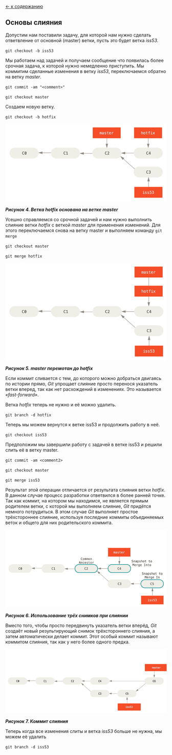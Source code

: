 [<- к содержанию](readme.md)

## Основы слияния

Допустим нам поставили задачу, для которой нам нужно сделать ответвление от основной (master) ветки, пусть это будет ветка *iss53*.

`git checkout -b iss53`

 Мы работаем над задачей и получаем сообщение что появилась более срочная задача, к которой нужно немедленно приступить. Мы коммитим сделанные изменения в ветку *iss53*, переключаемся обратно на ветку *master*.

 `git commit -am "<comment>"`

 `git checkout master`

 Создаем новую ветку.

 `git checkout -b hotfix`

![](./assets/git_megre/basic-branching-4.png)

***Рисунок 4. Ветка hotfix основана на ветке master***

 Усешно справляемся со срочной задачей и нам нужно выполнить слияние ветки *hotfix* с веткой *master* для применения изменений. Для этого переключаемся снова на ветку master и выполняем команду `git merge`

 `git checkout master`

 `git merge hotfix`

![](./assets/git_megre/basic-branching-5.png)

***Рисунок 5. master перемотан до hotfix***

 Если коммит сливается с тем, до которого можно добраться двигаясь по истории прямо, *Git* упрощает слияние просто перенося указатель ветки вперед, так как нет расхождений в изменениях. Это называется *«fast-forward»*.

Ветка *hotfix* теперь не нужно и её можно удалить.

`git branch -d hotfix`

Теперь мы можем вернутся к ветке iss53 и продолжить работу в неё. 

`git checkout iss53`

Предположим мы завершили работу с задачей в ветке iss53 и решили слить её в ветку master.

`git commit -am <comment2>`

`git checkout master`

`git merge iss53`

Результат этой операции отличается от результата слияния ветки *hotfix*. В данном случае процесс разработки ответвился в более ранней точке. Так как коммит, на котором мы находимся, не является прямым родителем ветки, с которой мы выполняем слияние, *Git* придётся немного потрудиться. В этом случае *Git* выполняет простое трёхстороннее слияние, используя последние коммиты объединяемых веток и общего для них родительского коммита.

![](./assets/git_megre/basic-merging-1.png)

***Рисунок 6. Использование трёх снимков при слиянии***

Вместо того, чтобы просто передвинуть указатель ветки вперёд, *Git* создаёт новый результирующий снимок трёхстороннего слияния, а затем автоматически делает коммит. Этот особый коммит называют коммитом слияния, так как у него более одного предка.

![](./assets/git_megre/basic-merging-2.png)

***Рисунок 7. Коммит слияния***

Теперь когда все изменения слиты и ветка *iss53* больше не нужна, мы можем её удалить

`git branch -d iss53`